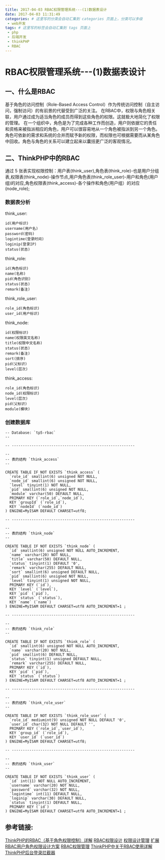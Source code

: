```yaml
---
title: 2017-04-03 RBAC权限管理系统---(1)数据表设计
date: 2017-04-03 11:31:49
categories: # 这里写的分类会自动汇集到 categories 页面上，分类可以多级
 - web开发
tags: # 这里写的标签会自动汇集到 tags 页面上
 - php
 - 后端开发
 - thinkPHP
 - RBAC
---
```


# RBAC权限管理系统---(1)数据表设计

## 一、什么是RBAC
基于角色的访问控制（Role-Based Access Control）作为传统访问控制（自主访问，强制访问）的有前景的代替受到广泛的关注。
在RBAC中，权限与角色相关联，用户通过成为适当角色的成员而得到这些角色的权限。这就极大地简化了权限的管理。
在一个组织中，角色是为了完成各种工作而创造，用户则依据它的责任和资格来被指派相应的角色，用户可以很容易地从一个角色被指派到另一个角色。角色可依新的需求和系统的合并而赋予新的权限，而权限也可根据需要而从某角色中回收。角色与角色的关系可以建立起来以囊括更广泛的客观情况。

## 二、ThinkPHP中的RBAC
通过 5 张表实现权限控制：用户表(think_user),角色表(think_role)-也是用户分组表,权限表(think_node)-操作节点,用户角色表(think_role_user)-用户和角色(用户组)的对应,角色权限表(think_access)-各个操作和角色(用户组）的对应(node_role);

<!--more-->

### 数据表分析

think_user:    
```
id(用户标识)
username(用户名)
password(密码)
logintime(登录时间)
loginip(登录IP)
status(状态)
```

think_role:   
```
id(角色标识)
name(名称)
pid(角色识别)
status(状态)
remark(备注)
```

think_role_user:    
```
role_id(角色标识)
user_id(用户标识)
```

think_node:   
```
id(权限标识)
name(权限英文名称)
title(权限中文名称)
status(状态)
remark(备注)
sort(排序)
pid(父标识)
level(层次)
```

think_access:   
```
role_id(角色标识)
node_id(权限标识)
level(层次)
pid(父标识)
module(模块)
```

### 创建数据库


```
-- Database: `tp5-rbac`
--

-- --------------------------------------------------------

--
-- 表的结构 `think_access`
--

CREATE TABLE IF NOT EXISTS `think_access` (
  `role_id` smallint(6) unsigned NOT NULL,
  `node_id` smallint(6) unsigned NOT NULL,
  `level` tinyint(1) NOT NULL,
  `pid` smallint(6) unsigned NOT NULL,
  `module` varchar(50) DEFAULT NULL,
  PRIMARY KEY (`role_id`,`node_id`),
  KEY `groupId` (`role_id`),
  KEY `nodeId` (`node_id`)
) ENGINE=MyISAM DEFAULT CHARSET=utf8;

-- --------------------------------------------------------

--
-- 表的结构 `think_node`
--

CREATE TABLE IF NOT EXISTS `think_node` (
  `id` smallint(6) unsigned NOT NULL AUTO_INCREMENT,
  `name` varchar(20) NOT NULL,
  `title` varchar(50) DEFAULT NULL,
  `status` tinyint(1) DEFAULT '0',
  `remark` varchar(255) DEFAULT NULL,
  `sort` smallint(6) unsigned DEFAULT NULL,
  `pid` smallint(6) unsigned NOT NULL,
  `level` tinyint(1) unsigned NOT NULL,
  PRIMARY KEY (`id`),
  KEY `level` (`level`),
  KEY `pid` (`pid`),
  KEY `status` (`status`),
  KEY `name` (`name`)
) ENGINE=MyISAM DEFAULT CHARSET=utf8 AUTO_INCREMENT=1 ;

-- --------------------------------------------------------

--
-- 表的结构 `think_role`
--

CREATE TABLE IF NOT EXISTS `think_role` (
  `id` smallint(6) unsigned NOT NULL AUTO_INCREMENT,
  `name` varchar(20) NOT NULL,
  `pid` smallint(6) DEFAULT NULL,
  `status` tinyint(1) unsigned DEFAULT NULL,
  `remark` varchar(255) DEFAULT NULL,
  PRIMARY KEY (`id`),
  KEY `pid` (`pid`),
  KEY `status` (`status`)
) ENGINE=MyISAM DEFAULT CHARSET=utf8 AUTO_INCREMENT=1 ;

-- --------------------------------------------------------

--
-- 表的结构 `think_role_user`
--

CREATE TABLE IF NOT EXISTS `think_role_user` (
  `role_id` mediumint(9) unsigned NOT NULL DEFAULT '0',
  `user_id` char(32) NOT NULL DEFAULT '',
  PRIMARY KEY (`role_id`,`user_id`),
  KEY `group_id` (`role_id`),
  KEY `user_id` (`user_id`)
) ENGINE=MyISAM DEFAULT CHARSET=utf8;

-- --------------------------------------------------------

--
-- 表的结构 `think_user`
--

CREATE TABLE IF NOT EXISTS `think_user` (
  `id` int(11) NOT NULL AUTO_INCREMENT,
  `username` varchar(20) NOT NULL,
  `password` varchar(32) NOT NULL,
  `logintime` int(11) DEFAULT NULL,
  `loginip` varchar(30) DEFAULT NULL,
  `status` tinyint(1) DEFAULT NULL,
  PRIMARY KEY (`id`)
) ENGINE=MyISAM DEFAULT CHARSET=utf8 AUTO_INCREMENT=1 ;
```


## 参考链接:

[ThinkPHP的RBAC（基于角色权限控制）详解](http://www.cnblogs.com/tanteng/archive/2012/11/25/2787597.html)
[RBAC权限设计](http://itopic.org/rbac-design.html)
[权限设计管理](https://wenku.baidu.com/view/48f548c76137ee06eff918fe.html)
[扩展RBAC用户角色权限设计方案](http://rongxh2010.iteye.com/blog/930648)
[RBAC权限管理](http://blog.csdn.net/painsonline/article/details/7183613/)
[ThinkPHP中关于RBAC使用详解](https://www.lyblog.net/detail/552.html)
[ThinkPHP后台登录拦截器](http://blog.sina.com.cn/s/blog_99730a660102vj7b.html)





